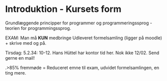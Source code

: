 # Introduktion - Kursets form

Grundlæggende principper for programmer og programmeringssprog - teorien for programmingssprog.

EXAM: Man må **KUN** medbringe Udleveret formelsamling (ligger på moodle) + skrive med og på.

Tirsdag: 5.2.34: 10-12. Hans Hüttel har kontor tid her. Nok ikke 12/02. Send gerne en mail!

.>85% fremmøde = Reduceret emne til exam, udvidet formelsamlingen, en ting mere.



